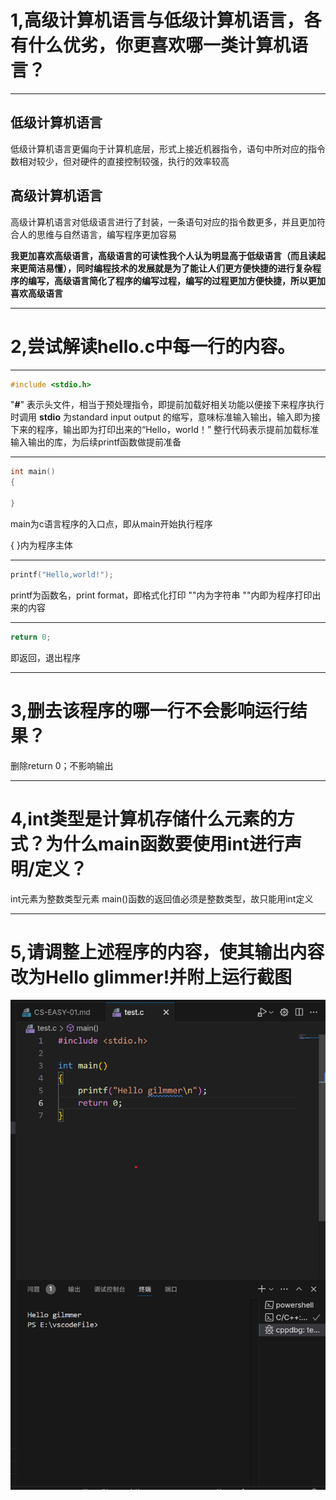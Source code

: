 # 1,高级计算机语言与低级计算机语言，各有什么优劣，你更喜欢哪一类计算机语言？
---
## 低级计算机语言
低级计算机语言更偏向于计算机底层，形式上接近机器指令，语句中所对应的指令数相对较少，但对硬件的直接控制较强，执行的效率较高
## 高级计算机语言
高级计算机语言对低级语言进行了封装，一条语句对应的指令数更多，并且更加符合人的思维与自然语言，编写程序更加容易

**我更加喜欢高级语言，高级语言的可读性我个人认为明显高于低级语言（而且读起来更简洁易懂），同时编程技术的发展就是为了能让人们更方便快捷的进行复杂程序的编写，高级语言简化了程序的编写过程，编写的过程更加方便快捷，所以更加喜欢高级语言**

---
# 2,尝试解读hello.c中每一行的内容。
---
```cpp
#include <stdio.h>
```
"**#**" 表示头文件，相当于预处理指令，即提前加载好相关功能以便接下来程序执行时调用
**stdio** 为standard input output 的缩写，意味标准输入输出，输入即为接下来的程序，输出即为打印出来的“Hello，world！”
整行代码表示提前加载标准输入输出的库，为后续printf函数做提前准备

---
```cpp
int main()
{

}
```
main为c语言程序的入口点，即从main开始执行程序

{  }内为程序主体

---
```cpp
printf("Hello,world!");
```
printf为函数名，print format，即格式化打印
""内为字符串
""内即为程序打印出来的内容

---
```cpp
return 0;
```
即返回，退出程序

---
# 3,删去该程序的哪一行不会影响运行结果？
删除return 0；不影响输出

---
# 4,int类型是计算机存储什么元素的方式？为什么main函数要使用int进行声明/定义？
int元素为整数类型元素
main()函数的返回值必须是整数类型，故只能用int定义

---
# 5,请调整上述程序的内容，使其输出内容改为Hello glimmer!并附上运行截图
![](2024-09-19-09-34-41.png)
